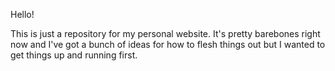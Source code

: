 Hello!

This is just a repository for my personal website. It's pretty barebones right now 
and I've got a bunch of ideas for how to flesh things out but I wanted to get things up and running first. 
